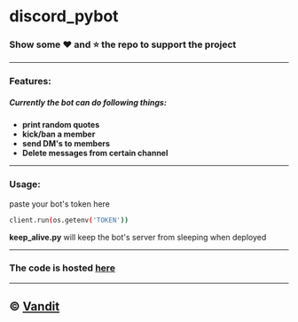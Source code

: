 # discord_pybot
### Show some :heart: and :star: the repo to support the project

---

### **Features**:
##### Currently the bot can do following things:
- **print random quotes**
- **kick/ban a member**
- **send DM's to members**
- **Delete messages from certain channel**

---

### **Usage**:
paste your bot's token here
```sh
client.run(os.getenv('TOKEN'))
```

**keep_alive.py** will keep the bot's server from sleeping when deployed

---
### **The code is hosted [here](https://repl.it/@vanditvasa/vendz#main.py)**
---
## © [Vandit](https://github.com/vendz)
